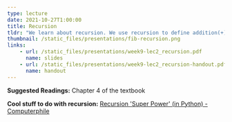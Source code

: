 ```yaml
---
type: lecture
date: 2021-10-27T1:00:00
title: Recursion
tldr: "We learn about recursion. We use recursion to define addition(+) and we prove 1+1=2."
thumbnail: /static_files/presentations/fib-recursion.png
links: 
    - url: /static_files/presentations/week9-lec2_recursion.pdf
      name: slides
    - url: /static_files/presentations/week9-lec2_recursion-handout.pdf
      name: handout
---
```

**Suggested Readings:**
Chapter 4 of the textbook 

**Cool stuff to do with recursion:**
[Recursion 'Super Power' (in Python) - Computerphile](https://www.youtube.com/watch?v=8lhxIOAfDss)
